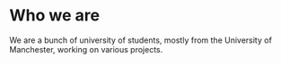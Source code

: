 # Who we are
We are a bunch of university of students, mostly from the University of Manchester, working on various projects.
